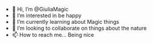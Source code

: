 - 👋 Hi, I’m @GiuliaMagic
- 👀 I’m interested in be happy
- 🌱 I’m currently learning about Magic things
- 💞️ I’m looking to collaborate on things about the nature
- 📫 How to reach me... Being nice

<!---
GiuliaMagic/GiuliaMagic is a ✨ special ✨ repository because its `README.md` (this file) appears on your GitHub profile.
You can click the Preview link to take a look at your changes.
--->
